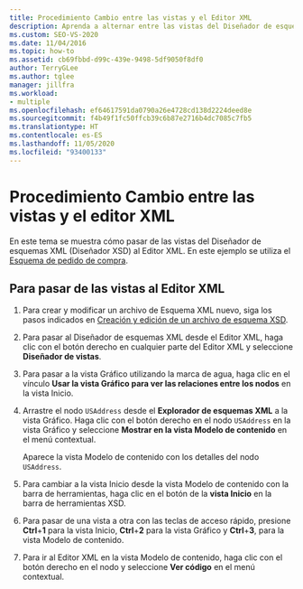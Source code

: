 ```yaml
---
title: Procedimiento Cambio entre las vistas y el Editor XML
description: Aprenda a alternar entre las vistas del Diseñador de esquemas XML (Diseñador XSD) y el editor XML.
ms.custom: SEO-VS-2020
ms.date: 11/04/2016
ms.topic: how-to
ms.assetid: cb69fbbd-d99c-439e-9498-5df9050f8df0
author: TerryGLee
ms.author: tglee
manager: jillfra
ms.workload:
- multiple
ms.openlocfilehash: ef64617591da0790a26e4728cd138d2224deed8e
ms.sourcegitcommit: f4b49f1fc50ffcb39c6b87e2716b4dc7085c7fb5
ms.translationtype: HT
ms.contentlocale: es-ES
ms.lasthandoff: 11/05/2020
ms.locfileid: "93400133"
---
```

# <a name="how-to-switch-between-views-and-the-xml-editor"></a>Procedimiento Cambio entre las vistas y el editor XML

En este tema se muestra cómo pasar de las vistas del Diseñador de esquemas XML (Diseñador XSD) al Editor XML. En este ejemplo se utiliza el [Esquema de pedido de compra](../xml-tools/sample-xsd-file-simple-schema.md).

## <a name="to-switch-between-the-views-and-the-xml-editor"></a>Para pasar de las vistas al Editor XML

1. Para crear y modificar un archivo de Esquema XML nuevo, siga los pasos indicados en [ Creación y edición de un archivo de esquema XSD](../xml-tools/how-to-create-and-edit-an-xsd-schema-file.md).

2. Para pasar al Diseñador de esquemas XML desde el Editor XML, haga clic con el botón derecho en cualquier parte del Editor XML y seleccione **Diseñador de vistas**.

3. Para pasar a la vista Gráfico utilizando la marca de agua, haga clic en el vínculo **Usar la vista Gráfico para ver las relaciones entre los nodos** en la vista Inicio.

4. Arrastre el nodo `USAddress` desde el **Explorador de esquemas XML** a la vista Gráfico. Haga clic con el botón derecho en el nodo `USAddress` en la vista Gráfico y seleccione **Mostrar en la vista Modelo de contenido** en el menú contextual.

     Aparece la vista Modelo de contenido con los detalles del nodo `USAddress`.

5. Para cambiar a la vista Inicio desde la vista Modelo de contenido con la barra de herramientas, haga clic en el botón de la **vista Inicio** en la barra de herramientas XSD.

6. Para pasar de una vista a otra con las teclas de acceso rápido, presione **Ctrl**+**1** para la vista Inicio, **Ctrl**+**2** para la vista Gráfico y **Ctrl**+**3**, para la vista Modelo de contenido.

7. Para ir al Editor XML en la vista Modelo de contenido, haga clic con el botón derecho en el nodo y seleccione **Ver código** en el menú contextual.
